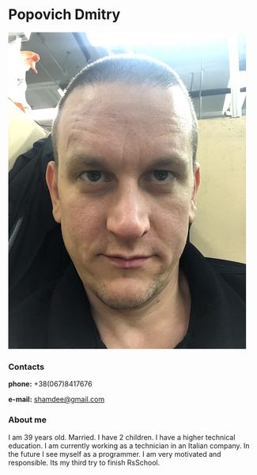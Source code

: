 # Popovich Dmitry
![My photo](/assets/images/camphoto.jpeg)
### Contacts
**phone:** +38(067)8417676

**e-mail:** shamdee@gmail.com
### About me
I am 39 years old. Married. I have 2 children. I have a higher technical education. I am currently working as a technician in an Italian company. In the future I see myself as a programmer. I am very motivated and responsible. Its my third try to finish RsSchool.